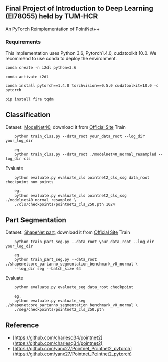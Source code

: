 ## Final Project of Introduction to Deep Learning (EI78055) held by TUM-HCR

An PyTorch Reimplementation of PointNet++

### Requirements
This implementation uses Python 3.6, Pytorch1.4.0, cudatoolkit 10.0. We recommend to use conda to deploy the environment.

        
	conda create -n i2dl python=3.6
	
	conda activate i2dl
	
	conda install pytorch==1.4.0 torchvision==0.5.0 cudatoolkit=10.0 -c pytorch
	
	pip install fire tqdm
        

## Classification
Dataset: [ModelNet40](https://modelnet.cs.princeton.edu/), download it from [Official Site](https://shapenet.cs.stanford.edu/media/modelnet40_normal_resampled.zip)
Train

        python train_clss.py --data_root your_data_root --log_dir your_log_dir

        eg.
        python train_clss.py --data_root ./modelnet40_normal_resampled --log_dir cls

Evaluate
    

        python evaluate.py evaluate_cls pointnet2_cls_ssg data_root checkpoint num_points
        
        eg.
        python evaluate.py evaluate_cls pointnet2_cls_ssg ./modelnet40_normal_resampled \
        ./cls/checkpoints/pointnet2_cls_250.pth 1024


## Part Segmentation
Dataset: [ShapeNet part](https://shapenet.cs.stanford.edu/iccv17/#dataset), download it from [Official Site](https://shapenet.cs.stanford.edu/media/shapenetcore_partanno_segmentation_benchmark_v0_normal.zip)
Train

        python train_part_seg.py --data_root your_data_root --log_dir your_log_dir

        eg.
        python train_part_seg.py --data_root ./shapenetcore_partanno_segmentation_benchmark_v0_normal \
        --log_dir seg --batch_size 64

Evaluate
    

        python evaluate.py evaluate_seg data_root checkpoint
        
        eg.
        python evaluate.py evaluate_seg ./shapenetcore_partanno_segmentation_benchmark_v0_normal \
        ./seg/checkpoints/pointnet2_cls_250.pth

	
## Reference

- [https://github.com/charlesq34/pointnet2](https://github.com/charlesq34/pointnet2)
- [https://github.com/yanx27/Pointnet_Pointnet2_pytorch](https://github.com/yanx27/Pointnet_Pointnet2_pytorch)
